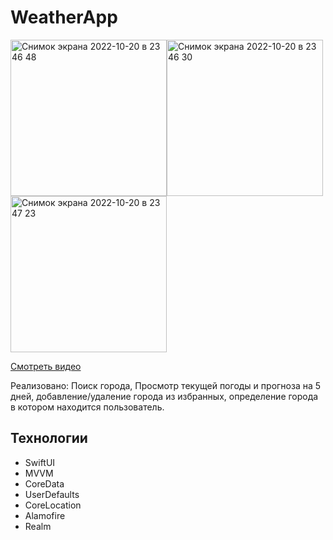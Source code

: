 # WeatherApp

<img width="250" alt="Снимок экрана 2022-10-20 в 23 46 48" src="https://user-images.githubusercontent.com/64093193/197032506-2a8cb494-9bf3-416b-a84a-7538412ddf1f.png"><img width="250" alt="Снимок экрана 2022-10-20 в 23 46 30" src="https://user-images.githubusercontent.com/64093193/197032539-18cf2373-f942-4c1e-8d21-206903555e65.png"><img width="250" alt="Снимок экрана 2022-10-20 в 23 47 23" src="https://user-images.githubusercontent.com/64093193/197032549-db34e2b3-d166-4d5c-817a-ba4fafc6bb52.png">

[Смотреть видео](https://youtu.be/rqqny4raC3w)

Реализовано: Поиск города, Просмотр текущей погоды и прогноза на 5 дней, добавление/удаление города из избранных, определение города в котором находится пользователь.

Технологии
---
+ SwiftUI
+ MVVM
+ CoreData
+ UserDefaults
+ CoreLocation
+ Alamofire
+ Realm
